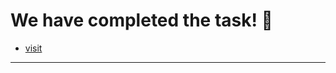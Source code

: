# We have completed the task! :raised_hands:

- [visit ](https://pubudupraneeth.github.io/My-Site/)

---------------------------------------------------------------------------
